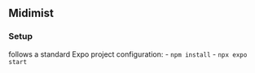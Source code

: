 ## Midimist 


### Setup 

follows a standard Expo project configuration:
    - `npm install`
    - `npx expo start`

